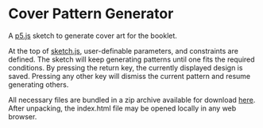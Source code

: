 # Cover Pattern Generator

A [p5.js](https://p5js.org/) sketch to generate cover art for the booklet.

At the top of [sketch.js](sketch.js), user-definable parameters, and constraints are defined. The sketch will keep generating patterns until one fits the required conditions. By pressing the return key, the currently displayed design is saved. Pressing any other key will dismiss the current pattern and resume generating others.

All necessary files are bundled in a zip archive available for download [here](pattern_generator.zip). After unpacking, the index.html file may be opened locally in any web browser.
